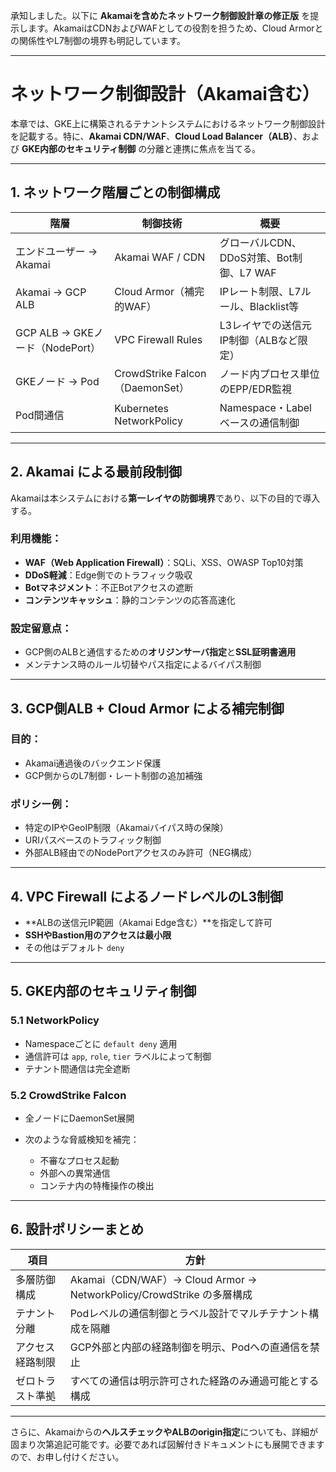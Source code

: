 承知しました。以下に **Akamaiを含めたネットワーク制御設計章の修正版** を提示します。AkamaiはCDNおよびWAFとしての役割を担うため、Cloud Armorとの関係性やL7制御の境界も明記しています。

---

# ネットワーク制御設計（Akamai含む）

本章では、GKE上に構築されるテナントシステムにおけるネットワーク制御設計を記載する。特に、**Akamai CDN/WAF**、**Cloud Load Balancer（ALB）**、および **GKE内部のセキュリティ制御** の分離と連携に焦点を当てる。

---

## 1. ネットワーク階層ごとの制御構成

| 階層                         | 制御技術                          | 概要                           |
| -------------------------- | ----------------------------- | ---------------------------- |
| エンドユーザー → Akamai           | Akamai WAF / CDN              | グローバルCDN、DDoS対策、Bot制御、L7 WAF |
| Akamai → GCP ALB           | Cloud Armor（補完的WAF）           | IPレート制限、L7ルール、Blacklist等     |
| GCP ALB → GKEノード（NodePort） | VPC Firewall Rules            | L3レイヤでの送信元IP制御（ALBなど限定）      |
| GKEノード → Pod               | CrowdStrike Falcon（DaemonSet） | ノード内プロセス単位のEPP/EDR監視         |
| Pod間通信                     | Kubernetes NetworkPolicy      | Namespace・Labelベースの通信制御      |

---

## 2. Akamai による最前段制御

Akamaiは本システムにおける**第一レイヤの防御境界**であり、以下の目的で導入する。

### 利用機能：

* **WAF（Web Application Firewall）**：SQLi、XSS、OWASP Top10対策
* **DDoS軽減**：Edge側でのトラフィック吸収
* **Botマネジメント**：不正Botアクセスの遮断
* **コンテンツキャッシュ**：静的コンテンツの応答高速化

### 設定留意点：

* GCP側のALBと通信するための**オリジンサーバ指定**と**SSL証明書適用**
* メンテナンス時のルール切替やパス指定によるバイパス制御

---

## 3. GCP側ALB + Cloud Armor による補完制御

### 目的：

* Akamai通過後のバックエンド保護
* GCP側からのL7制御・レート制御の追加補強

### ポリシー例：

* 特定のIPやGeoIP制限（Akamaiバイパス時の保険）
* URIパスベースのトラフィック制御
* 外部ALB経由でのNodePortアクセスのみ許可（NEG構成）

---

## 4. VPC Firewall によるノードレベルのL3制御

* **ALBの送信元IP範囲（Akamai Edge含む）**を指定して許可
* **SSHやBastion用のアクセスは最小限**
* その他はデフォルト `deny`

---

## 5. GKE内部のセキュリティ制御

### 5.1 NetworkPolicy

* Namespaceごとに `default deny` 適用
* 通信許可は `app`, `role`, `tier` ラベルによって制御
* テナント間通信は完全遮断

### 5.2 CrowdStrike Falcon

* 全ノードにDaemonSet展開
* 次のような脅威検知を補完：

  * 不審なプロセス起動
  * 外部への異常通信
  * コンテナ内の特権操作の検出

---

## 6. 設計ポリシーまとめ

| 項目       | 方針                                                             |
| -------- | -------------------------------------------------------------- |
| 多層防御構成   | Akamai（CDN/WAF）→ Cloud Armor → NetworkPolicy/CrowdStrike の多層構成 |
| テナント分離   | Podレベルの通信制御とラベル設計でマルチテナント構成を隔離                                 |
| アクセス経路制限 | GCP外部と内部の経路制御を明示、Podへの直通信を禁止                                   |
| ゼロトラスト準拠 | すべての通信は明示許可された経路のみ通過可能とする構成                                    |

---

さらに、Akamaiからの**ヘルスチェックやALBのorigin指定**についても、詳細が固まり次第追記可能です。必要であれば図解付きドキュメントにも展開できますので、お申し付けください。

